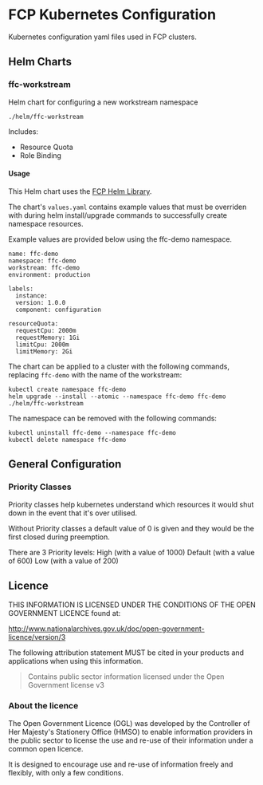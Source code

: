 # FCP  Kubernetes Configuration

Kubernetes configuration yaml files used in FCP clusters.

## Helm Charts

### ffc-workstream
Helm chart for configuring a new workstream namespace

`./helm/ffc-workstream`

Includes:
- Resource Quota
- Role Binding

#### Usage
This Helm chart uses the [FCP Helm Library](https://github.com/DEFRA/ffc-helm-library).

The chart's `values.yaml` contains example values that must be overriden with during helm install/upgrade commands to successfully create namespace resources.

Example values are provided below using the ffc-demo namespace.
```
name: ffc-demo
namespace: ffc-demo
workstream: ffc-demo
environment: production

labels:
  instance:
  version: 1.0.0
  component: configuration

resourceQuota:
  requestCpu: 2000m
  requestMemory: 1Gi
  limitCpu: 2000m
  limitMemory: 2Gi
```

The chart can be applied to a cluster with the following commands, replacing `ffc-demo` with the name of the workstream:

```
kubectl create namespace ffc-demo
helm upgrade --install --atomic --namespace ffc-demo ffc-demo ./helm/ffc-workstream
```

The namespace can be removed with the following commands:

```
kubectl uninstall ffc-demo --namespace ffc-demo
kubectl delete namespace ffc-demo
```

## General Configuration

### Priority Classes

Priority classes help kubernetes understand which resources it would shut down in the event that it's over utilised.

Without Priority classes a default value of 0 is given and they would be the first closed during preemption.

There are 3 Priority levels:
High (with a value of 1000)
Default (with a value of 600)
Low (with a value of 200)

## Licence

THIS INFORMATION IS LICENSED UNDER THE CONDITIONS OF THE OPEN GOVERNMENT LICENCE found at:

http://www.nationalarchives.gov.uk/doc/open-government-licence/version/3

The following attribution statement MUST be cited in your products and applications when using this information.

>Contains public sector information licensed under the Open Government license v3

### About the licence
The Open Government Licence (OGL) was developed by the Controller of Her Majesty's Stationery Office (HMSO) to enable information providers in the public sector to license the use and re-use of their information under a common open licence.

It is designed to encourage use and re-use of information freely and flexibly, with only a few conditions.
